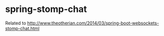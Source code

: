 spring-stomp-chat
=================

Related to http://www.theotherian.com/2014/03/spring-boot-websockets-stomp-chat.html
